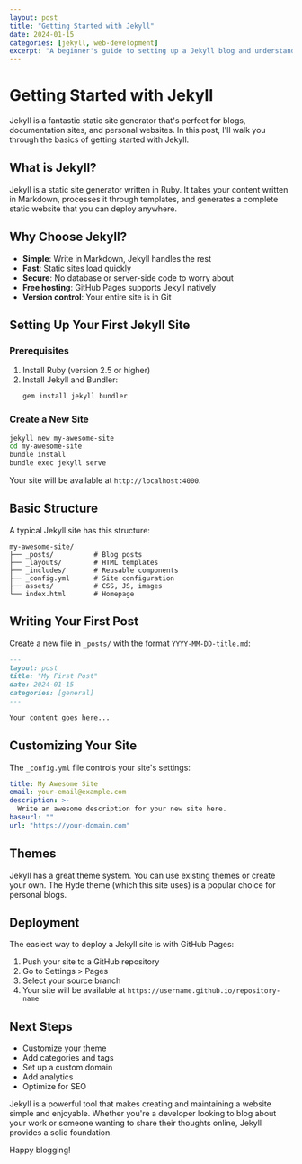 ```yaml
---
layout: post
title: "Getting Started with Jekyll"
date: 2024-01-15
categories: [jekyll, web-development]
excerpt: "A beginner's guide to setting up a Jekyll blog and understanding its core concepts."
---
```


# Getting Started with Jekyll

Jekyll is a fantastic static site generator that's perfect for blogs, documentation sites, and personal websites. In this post, I'll walk you through the basics of getting started with Jekyll.

## What is Jekyll?

Jekyll is a static site generator written in Ruby. It takes your content written in Markdown, processes it through templates, and generates a complete static website that you can deploy anywhere.

## Why Choose Jekyll?

- **Simple**: Write in Markdown, Jekyll handles the rest
- **Fast**: Static sites load quickly
- **Secure**: No database or server-side code to worry about
- **Free hosting**: GitHub Pages supports Jekyll natively
- **Version control**: Your entire site is in Git

## Setting Up Your First Jekyll Site

### Prerequisites

1. Install Ruby (version 2.5 or higher)
2. Install Jekyll and Bundler:
   ```bash
   gem install jekyll bundler
   ```

### Create a New Site

```bash
jekyll new my-awesome-site
cd my-awesome-site
bundle install
bundle exec jekyll serve
```

Your site will be available at `http://localhost:4000`.

## Basic Structure

A typical Jekyll site has this structure:

```
my-awesome-site/
├── _posts/          # Blog posts
├── _layouts/        # HTML templates
├── _includes/       # Reusable components
├── _config.yml      # Site configuration
├── assets/          # CSS, JS, images
└── index.html       # Homepage
```

## Writing Your First Post

Create a new file in `_posts/` with the format `YYYY-MM-DD-title.md`:

```markdown
---
layout: post
title: "My First Post"
date: 2024-01-15
categories: [general]
---

Your content goes here...
```

## Customizing Your Site

The `_config.yml` file controls your site's settings:

```yaml
title: My Awesome Site
email: your-email@example.com
description: >-
  Write an awesome description for your new site here.
baseurl: ""
url: "https://your-domain.com"
```

## Themes

Jekyll has a great theme system. You can use existing themes or create your own. The Hyde theme (which this site uses) is a popular choice for personal blogs.

## Deployment

The easiest way to deploy a Jekyll site is with GitHub Pages:

1. Push your site to a GitHub repository
2. Go to Settings > Pages
3. Select your source branch
4. Your site will be available at `https://username.github.io/repository-name`

## Next Steps

- Customize your theme
- Add categories and tags
- Set up a custom domain
- Add analytics
- Optimize for SEO

Jekyll is a powerful tool that makes creating and maintaining a website simple and enjoyable. Whether you're a developer looking to blog about your work or someone wanting to share their thoughts online, Jekyll provides a solid foundation.

Happy blogging! 
